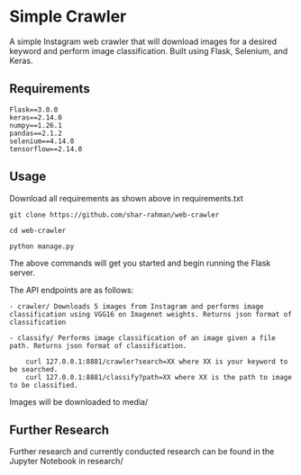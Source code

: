 
# Simple Crawler

A simple Instagram web crawler that will download images for a desired keyword and perform image classification. Built using Flask, Selenium, and Keras.



## Requirements

    Flask==3.0.0
    keras==2.14.0
    numpy==1.26.1
    pandas==2.1.2
    selenium==4.14.0
    tensorflow==2.14.0

## Usage

Download all requirements as shown above in requirements.txt

    git clone https://github.com/shar-rahman/web-crawler

    cd web-crawler

    python manage.py

The above commands will get you started and begin running the Flask server.

The API endpoints are as follows:

    - crawler/ Downloads 5 images from Instagram and performs image classification using VGG16 on Imagenet weights. Returns json format of classification
    
    - classify/ Performs image classification of an image given a file path. Returns json format of classification.
        
        curl 127.0.0.1:8881/crawler?search=XX where XX is your keyword to be searched.
        curl 127.0.0.1:8881/classify?path=XX where XX is the path to image to be classified.

Images will be downloaded to media/


## Further Research

Further research and currently conducted research can be found in the Jupyter Notebook in research/